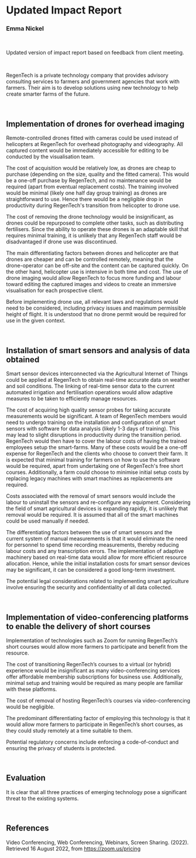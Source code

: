 # Updated Impact Report
### Emma Nickel

<br>

Updated version of impact report based on feedback from client meeting.

<br>

RegenTech is a private technology company that provides advisory consulting services to farmers and government agencies that work with farmers. Their aim is to develop solutions using new technology to help create smarter farms of the future.

<br>

## Implementation of drones for overhead imaging

Remote-controlled drones fitted with cameras could be used instead of helicopters at RegenTech for overhead photography and videography. All captured content would be immediately accessible for editing to be conducted by the visualisation team.

The cost of acquisition would be relatively low, as drones are cheap to purchase (depending on the size, quality and the fitted camera). This would be a one-off purchase by RegenTech, and no maintenance would be required (apart from eventual replacement costs). The training involved would be minimal (likely one half day group training) as drones are straightforward to use. Hence there would be a negligible drop in productivity during RegenTech's transition from helicopter to drone use.

The cost of removing the drone technology would be insignificant, as drones could be repurposed to complete other tasks, such as distributing fertilisers. Since the ability to operate these drones is an adaptable skill that requires minimal training, it is unlikely that any RegenTech staff would be disadvantaged if drone use was discontinued.

The main differentiating factors between drones and helicopter are that drones are cheaper and can be controlled remotely, meaning that the drone-operator can be off-site and the content can be captured quickly. On the other hand, helicopter use is intensive in both time and cost. The use of drone imaging would allow RegenTech to focus more funding and labour toward editing the captured images and videos to create an immersive visualisation for each prospective client.

Before implementing drone use, all relevant laws and regulations would need to be considered, including privacy issues and maximum permissible height of flight. It is understood that no drone permit would be required for use in the given context.

<br>

## Installation of smart sensors and analysis of data obtained

Smart sensor devices interconnected via the Agricultural Internet of Things could be applied at RegenTech to obtain real-time accurate data on weather and soil conditions. The linking of real-time sensor data to the current automated irrigation and fertilisation operations would allow adaptive measures to be taken to efficiently manage resources. 

The cost of acquiring high quality sensor probes for taking accurate measurements would be significant. A team of RegenTech members would need to undergo training on the installation and configuration of smart sensors with software for data analysis (likely 1-3 days of training). This may lead to slight disruptions in productivity during the transition period. RegenTech would then have to cover the labour costs of having the trained employees setup the smart-farms.
Many of these costs would be a one-off expense for RegenTech and the clients who choose to convert their farm. It is expected that minimal training for farmers on how to use the software would be required, apart from undertaking one of RegenTech's free short courses. Additionally, a farm could choose to minimise initial setup costs by replacing legacy machines with smart machines as replacements are required. 

Costs associated with the removal of smart sensors would include the labour to uninstall the sensors and re-configure any equipment. Considering the field of smart agricultural devices is expanding rapidly, it is unlikely that removal would be required. It is assumed that all of the smart machines could be used manually if needed.

The differentiating factors between the use of smart sensors and the current system of manual measurements is that it would eliminate the need for personnel to spend time recording measurements, thereby reducing labour costs and any transcription errors. The implementation of adaptive machinery based on real-time data would allow for more efficient resource allocation. Hence, while the initial installation costs for smart sensor devices may be significant, it can be considered a good long-term investment.

The potential legal considerations related to implementing smart agriculture involve ensuring the security and confidentiality of all data collected.

<br>

## Implementation of video-conferencing platforms to enable the delivery of short courses

Implementation of technologies such as Zoom for running RegenTech’s short courses would allow more farmers to participate and benefit from the resource.

The cost of transitioning RegenTech’s courses to a virtual (or hybrid) experience would be insignificant as many video-conferencing services offer affordable membership subscriptions for business use. Additionally, minimal setup and training would be required as many people are familiar with these platforms. 

The cost of removal of hosting RegenTech’s courses via video-conferencing would be negligible.

The predominant differentiating factor of employing this technology is that it would allow more farmers to participate in RegenTech’s short courses, as they could study remotely at a time suitable to them.

Potential regulatory concerns include enforcing a code-of-conduct and ensuring the privacy of students is protected.

<br>

## Evaluation
It is clear that all three practices of emerging technology pose a significant threat to the existing systems.

<br>

## References

Video Conferencing, Web Conferencing, Webinars, Screen Sharing. (2022). Retrieved 16 August 2022, from https://zoom.us/pricing